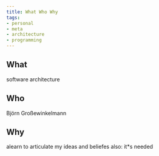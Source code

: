 ```yaml
---
title: What Who Why
tags:
- personal
- meta
- architecture
- programming
---
```

## What
software architecture
## Who 
Björn Großewinkelmann
## Why
alearn to articulate my ideas and beliefes
also: it*s needed
<!--stackedit_data:
eyJoaXN0b3J5IjpbLTUwMDQ3NDIzNl19
-->